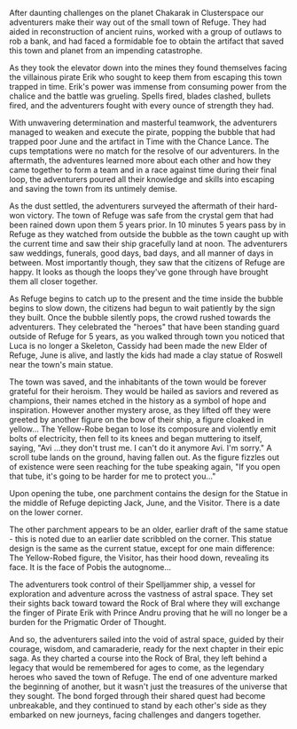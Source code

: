 After daunting challenges on the planet Chakarak in Clusterspace our adventurers make their way out of the small town of Refuge. They had aided in reconstruction of ancient ruins, worked with a group of outlaws to rob a bank, and had faced a formidable foe to obtain the artifact that saved this town and planet from an impending catastrophe.



As they took the elevator down into the mines they found themselves facing the villainous pirate Erik who sought to keep them from escaping this town trapped in time. Erik's power was immense from consuming power from the chalice and the battle was grueling. Spells fired, blades clashed, bullets fired, and the adventurers fought with every ounce of strength they had.



With unwavering determination and masterful teamwork, the adventurers managed to weaken and execute the pirate, popping the bubble that had trapped poor June and the artifact in Time with the Chance Lance. The cups temptations were no match for the resolve of our adventurers. In the aftermath, the adventures learned more about each other and how they came together to form a team and in a race against time during their final loop, the adventurers poured all their knowledge and skills into escaping and saving the town from its untimely demise.



As the dust settled, the adventurers surveyed the aftermath of their hard-won victory. The town of Refuge was safe from the crystal gem that had been rained down upon them 5 years prior. In 10 minutes 5 years pass by in Refuge as they watched from outside the bubble as the town caught up with the current time and saw their ship gracefully land at noon. The adventurers saw weddings, funerals, good days, bad days, and all manner of days in between. Most importantly though, they saw that the citizens of Refuge are happy. It looks as though the loops they've gone through have brought them all closer together.



As Refuge begins to catch up to the present and the time inside the bubble begins to slow down, the citizens had begun to wait patiently by the sign they built. Once the bubble silently pops, the crowd rushed towards the adventurers. They celebrated the "heroes" that have been standing guard outside of Refuge for 5 years, as you walked through town you noticed that Luca is no longer a Skeleton, Cassidy had been made the new Elder of Refuge, June is alive, and lastly the kids had made a clay statue of Roswell near the town's main statue. 



The town was saved, and the inhabitants of the town would be forever grateful for their heroism. They would be hailed as saviors and revered as champions, their names etched in the history as a symbol of hope and inspiration. However another mystery arose, as they lifted off they were greeted by another figure on the bow of their ship, a figure cloaked in yellow... The Yellow-Robe began to lose its composure and violently emit bolts of electricity, then fell to its knees and began muttering to itself, saying, "Avi ...they don't trust me. I can't do it anymore Avi. I'm sorry." A scroll tube lands on the ground, having fallen out. As the figure fizzles out of existence were seen reaching for the tube speaking again, "If you open that tube, it's going to be harder for me to protect you..."



Upon opening the tube, one parchment contains the design for the Statue in the middle of Refuge depicting Jack, June, and the Visitor. There is a date on the lower corner.



The other parchment appears to be an older, earlier draft of the same statue - this is noted due to an earlier date scribbled on the corner. This statue design is the same as the current statue, except for one main difference: The Yellow-Robed figure, the Visitor, has their hood down, revealing its face. It is the face of Pobis the autognome...



The adventurers took control of their Spelljammer ship, a vessel for exploration and adventure across the vastness of astral space. They set their sights back toward toward the Rock of Bral where they will exchange the finger of Pirate Erik with Prince Andru proving that he will no longer be a burden for the Prigmatic Order of Thought. 



And so, the adventurers sailed into the void of astral space, guided by their courage, wisdom, and camaraderie, ready for the next chapter in their epic saga. As they charted a course into the Rock of Bral, they left behind a legacy that would be remembered for ages to come, as the legendary heroes who saved the town of Refuge. The end of one adventure marked the beginning of another, but it wasn't just the treasures of the universe that they sought. The bond forged through their shared quest had become unbreakable, and they continued to stand by each other's side as they embarked on new journeys, facing challenges and dangers together.